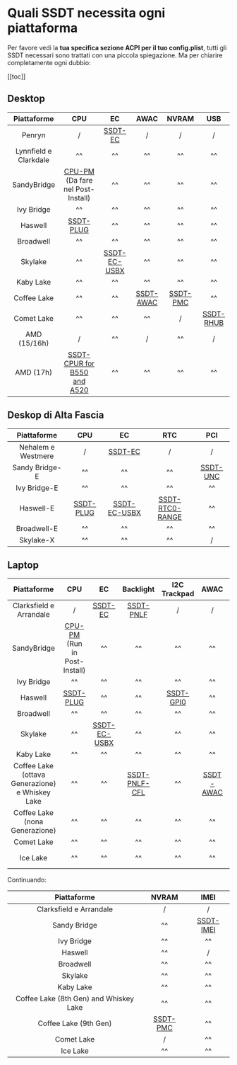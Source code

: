 # Quali SSDT necessita ogni piattaforma

Per favore vedi la **tua specifica sezione ACPI per il tuo config.plist**, tutti gli SSDT necessari sono trattati con una piccola spiegazione. Ma per chiarire completamente ogni dubbio:

[[toc]]

## Desktop

| Piattaforme | **CPU** | **EC** | **AWAC** | **NVRAM** | **USB** |
| :-------: | :-----: | :----: | :------: | :-------: | :-----: |
| Penryn | / | [SSDT-EC](./Universal/ec/) | / | / | / |
| Lynnfield e Clarkdale | ^^ | ^^ | ^^ | ^^ | ^^ |
| SandyBridge | [CPU-PM](https://dortania.github.io/OpenCore-Post-Install/universal/pm.html#sandy-and-ivy-bridge-power-management) (Da fare nel Post-Install) | ^^ | ^^ | ^^ | ^^ |
| Ivy Bridge | ^^ | ^^ | ^^ | ^^ | ^^ |
| Haswell | [SSDT-PLUG](./Universal/plug/) | ^^ | ^^ | ^^ | ^^ |
| Broadwell | ^^ | ^^ | ^^ | ^^ | ^^ |
| Skylake | ^^ | [SSDT-EC-USBX](./Universal/ec/) | ^^ | ^^ | ^^ |
| Kaby Lake | ^^ | ^^ | ^^ | ^^ | ^^ |
| Coffee Lake | ^^ | ^^ | [SSDT-AWAC](./Universal/awac/) | [SSDT-PMC](./Universal/nvram/) | ^^ |
| Comet Lake | ^^ | ^^ | ^^ | / | [SSDT-RHUB](./Universal/rhub/) |
| AMD (15/16h) | / | ^^ | / | ^^ | / |
| AMD (17h) | [SSDT-CPUR for B550 and A520](https://github.com/macos86/Getting-Started-With-ACPI/blob/master/extra-files/compiled/SSDT-CPUR.aml) | ^^ | ^^ | ^^ | ^^ |

## Deskop di Alta Fascia

| Piattaforme | **CPU** | **EC** | **RTC** | **PCI** |
| :-------: | :-----: | :----: | :-----: | :-----: |
| Nehalem e Westmere | / | [SSDT-EC](./Universal/ec/) | / | / |
| Sandy Bridge-E | ^^ | ^^ | ^^ | [SSDT-UNC](./Universal/unc0/) |
| Ivy Bridge-E | ^^ | ^^ | ^^ | ^^ |
| Haswell-E | [SSDT-PLUG](./Universal/plug/) | [SSDT-EC-USBX](./Universal/ec/) | [SSDT-RTC0-RANGE](./Universal/awac/) | ^^ |
| Broadwell-E | ^^ | ^^ | ^^ | ^^ |
| Skylake-X | ^^ | ^^ | ^^ | / |

## Laptop

| Piattaforme | **CPU** | **EC** | **Backlight** | **I2C Trackpad** | **AWAC** | **USB** | **IRQ** |
| :-------: | :-----: | :----: | :-----------: | :--------------: | :------: | :-----: | :-----: |
| Clarksfield e Arrandale | / | [SSDT-EC](./Universal/ec/) | [SSDT-PNLF](./Laptops/backlight/) | / | / | / | [IRQ SSDT](./Universal/irq/) |
| SandyBridge | [CPU-PM](https://dortania.github.io/OpenCore-Post-Install/universal/pm.html#sandy-and-ivy-bridge-power-management) (Run in Post-Install) | ^^ | ^^ | ^^ | ^^ | ^^ | ^^ |
| Ivy Bridge | ^^ | ^^ | ^^ | ^^ | ^^ | ^^ | ^^ |
| Haswell | [SSDT-PLUG](./Universal/plug/) | ^^ | ^^ | [SSDT-GPI0](./Laptops/trackpad/) | ^^ | ^^ | ^^ |
| Broadwell | ^^ | ^^ | ^^ | ^^ | ^^ | ^^ | ^^ |
| Skylake | ^^ | [SSDT-EC-USBX](./Universal/ec/) | ^^ | ^^ | ^^ | ^^ | / |
| Kaby Lake | ^^ | ^^ | ^^ | ^^ | ^^ | ^^ | ^^ |
| Coffee Lake (ottava Generazione) e Whiskey Lake | ^^ | ^^ | [SSDT-PNLF-CFL](./Laptops/backlight/) | ^^ | [SSDT-AWAC](./Universal/awac/) | ^^ | ^^ |
| Coffee Lake (nona Generazione) | ^^ | ^^ | ^^ | ^^ | ^^ | ^^ | ^^ |
| Comet Lake | ^^ | ^^ | ^^ | ^^ | ^^ | ^^ | ^^ |
| Ice Lake | ^^ | ^^ | ^^ | ^^ | ^^ | [SSDT-RHUB](./Universal/rhub/) | ^^ |

Continuando:

| Piattaforme | **NVRAM** | **IMEI** |
| :-------: | :-------: | :------: |
| Clarksfield e Arrandale | / | / |
| Sandy Bridge | ^^| [SSDT-IMEI](./Universal/imei/) |
| Ivy Bridge | ^^ | ^^ |
| Haswell | ^^ | / |
| Broadwell | ^^ | ^^ |
| Skylake | ^^ | ^^ |
| Kaby Lake | ^^ | ^^ |
| Coffee Lake (8th Gen) and Whiskey Lake | ^^ | ^^ |
| Coffee Lake (9th Gen) | [SSDT-PMC](./Universal/nvram/) | ^^ |
| Comet Lake | / | ^^ |
| Ice Lake | ^^ | ^^ |
